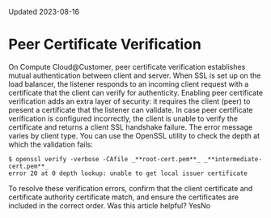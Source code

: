 Updated 2023-08-16
# Peer Certificate Verification
On Compute Cloud@Customer, peer certificate verification establishes mutual authentication between client and server.
When SSL is set up on the load balancer, the listener responds to an incoming client request with a certificate that the client can verify for authenticity. Enabling peer certificate verification adds an extra layer of security: it requires the client (peer) to present a certificate that the listener can validate. 
In case peer certificate verification is configured incorrectly, the client is unable to verify the certificate and returns a client SSL handshake failure. The error message varies by client type. You can use the OpenSSL utility to check the depth at which the validation fails:
```
$ openssl verify -verbose -CAfile _**root-cert.pem**_ _**intermediate-cert.pem**_
error 20 at 0 depth lookup: unable to get local issuer certificate
```

To resolve these verification errors, confirm that the client certificate and certificate authority certificate match, and ensure the certificates are included in the correct order.
Was this article helpful?
YesNo

